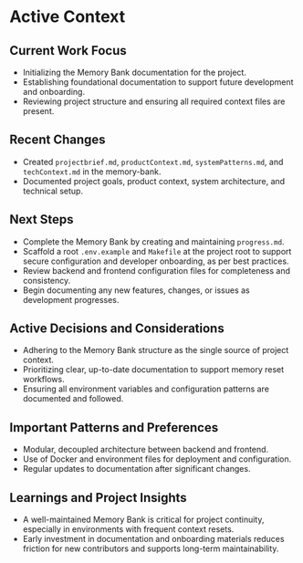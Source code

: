 # Active Context

## Current Work Focus
- Initializing the Memory Bank documentation for the project.
- Establishing foundational documentation to support future development and onboarding.
- Reviewing project structure and ensuring all required context files are present.

## Recent Changes
- Created `projectbrief.md`, `productContext.md`, `systemPatterns.md`, and `techContext.md` in the memory-bank.
- Documented project goals, product context, system architecture, and technical setup.

## Next Steps
- Complete the Memory Bank by creating and maintaining `progress.md`.
- Scaffold a root `.env.example` and `Makefile` at the project root to support secure configuration and developer onboarding, as per best practices.
- Review backend and frontend configuration files for completeness and consistency.
- Begin documenting any new features, changes, or issues as development progresses.

## Active Decisions and Considerations
- Adhering to the Memory Bank structure as the single source of project context.
- Prioritizing clear, up-to-date documentation to support memory reset workflows.
- Ensuring all environment variables and configuration patterns are documented and followed.

## Important Patterns and Preferences
- Modular, decoupled architecture between backend and frontend.
- Use of Docker and environment files for deployment and configuration.
- Regular updates to documentation after significant changes.

## Learnings and Project Insights
- A well-maintained Memory Bank is critical for project continuity, especially in environments with frequent context resets.
- Early investment in documentation and onboarding materials reduces friction for new contributors and supports long-term maintainability.
